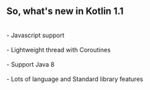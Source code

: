## So, what's new in Kotlin 1.1
<br>
- Javascript support<!-- .element: class="fragment" -->
<br><br>
- Lightweight thread with Coroutines<!-- .element: class="fragment" -->
<br><br>
- Support Java 8<!-- .element: class="fragment" -->
<br><br>
- Lots of language and Standard library features<!-- .element: class="fragment" -->
<br><br>
